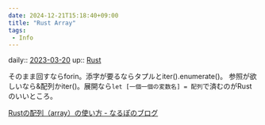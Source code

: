 ```yaml
---
date: 2024-12-21T15:18:40+09:00
title: "Rust Array"
tags:
 - Info
---
```


daily:: [2023-03-20](/Daily_Note/2023-03-20.md)
up:: [Rust](../Bar/Program/Rust.md)

そのまま回すならforin。添字が要るならタプルとiter().enumerate()。
参照が欲しいなら&配列かiter()。展開なら`let [一個一個の変数名] = 配列`で済むのがRustのいいところ。

[Rustの配列（array）の使い方 - なるぽのブログ](https://yu-nix.com/archives/rust-array/#%E9%85%8D%E5%88%97%E3%81%AE%E6%B7%BB%E3%81%88%E5%AD%97%E3%81%A8%E8%A6%81%E7%B4%A0%E3%82%92for%E6%96%87%E3%81%A7%E4%B8%80%E7%B7%92%E3%81%AB%E5%8F%96%E3%82%8A%E5%87%BA%E3%81%99)
